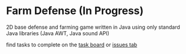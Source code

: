 # Farm Defense (In Progress)
2D base defense and farming game written in Java using only standard Java libraries (Java AWT, Java sound API) 

find tasks to complete on the [task board](https://github.com/users/carlgombert/projects/4/views/1) or [issues tab](https://github.com/carlgombert/Farm-Defense/issues)
